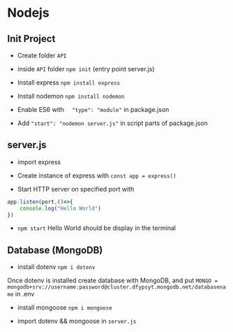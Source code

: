 # Nodejs

## Init Project

*   Create folder `API`

*   inside `API` folder `npm init` (entry point server.js)

*   Install express `npm install express`

*   Install nodemon `npm install nodemon`

*   Enable ES6 with `  "type": "module"` in package.json

*   Add `"start": "nodemon server.js"` in script parts of package.json

## server.js

*   import express

*   Create instance of express with `const app = express()`

*   Start HTTP server on specified port with

```js
app.listen(port,()=>{
    console.log("Hello World")
})
```

*   `npm start` Hello World should be display in the terminal

## Database (MongoDB)

*   install dotenv `npm i dotenv`

Once dotenv is installed create database with MongoDB, and put `MONGO = mongodb+srv://username:password@cluster.dfypsyt.mongodb.net/databasename` in .env

*   install mongoose `npm i mongoose`

*   import dotenv && mongoose in `server.js`